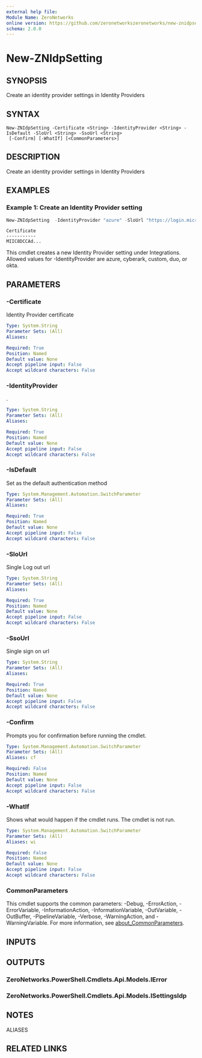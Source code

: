 ```yaml
---
external help file:
Module Name: ZeroNetworks
online version: https://github.com/zeronetworkszeronetworks/new-znidpsetting
schema: 2.0.0
---
```


# New-ZNIdpSetting

## SYNOPSIS
Create an identity provider settings in Identity Providers

## SYNTAX

```
New-ZNIdpSetting -Certificate <String> -IdentityProvider <String> -IsDefault -SloUrl <String> -SsoUrl <String>
 [-Confirm] [-WhatIf] [<CommonParameters>]
```

## DESCRIPTION
Create an identity provider settings in Identity Providers

## EXAMPLES

### Example 1: Create an Identity Provider setting
```powershell
New-ZNIdpSetting  -IdentityProvider "azure" -SloUrl "https://login.microsoftonline.com/d6eebbdd-d77c-465e-b008-4339027b4006/saml2" -SsoUrl "https://login.microsoftonline.com/d6eebbdd-d77c-465e-b008-4339027b4006/saml2" -IsDefault:$false -Certificate 'MIIC...'
```

```output
Certificate
-----------                                                                                                                                                                                                                                                                       
MIIC8DCCAd...
```

This cmdlet creates a new Identity Provider setting under Integrations.
Allowed values for -IdentityProvider are azure, cyberark, custom, duo, or okta.

## PARAMETERS

### -Certificate
Identity Provider certificate

```yaml
Type: System.String
Parameter Sets: (All)
Aliases:

Required: True
Position: Named
Default value: None
Accept pipeline input: False
Accept wildcard characters: False
```

### -IdentityProvider
.

```yaml
Type: System.String
Parameter Sets: (All)
Aliases:

Required: True
Position: Named
Default value: None
Accept pipeline input: False
Accept wildcard characters: False
```

### -IsDefault
Set as the default authentication method

```yaml
Type: System.Management.Automation.SwitchParameter
Parameter Sets: (All)
Aliases:

Required: True
Position: Named
Default value: None
Accept pipeline input: False
Accept wildcard characters: False
```

### -SloUrl
Single Log out url

```yaml
Type: System.String
Parameter Sets: (All)
Aliases:

Required: True
Position: Named
Default value: None
Accept pipeline input: False
Accept wildcard characters: False
```

### -SsoUrl
Single sign on url

```yaml
Type: System.String
Parameter Sets: (All)
Aliases:

Required: True
Position: Named
Default value: None
Accept pipeline input: False
Accept wildcard characters: False
```

### -Confirm
Prompts you for confirmation before running the cmdlet.

```yaml
Type: System.Management.Automation.SwitchParameter
Parameter Sets: (All)
Aliases: cf

Required: False
Position: Named
Default value: None
Accept pipeline input: False
Accept wildcard characters: False
```

### -WhatIf
Shows what would happen if the cmdlet runs.
The cmdlet is not run.

```yaml
Type: System.Management.Automation.SwitchParameter
Parameter Sets: (All)
Aliases: wi

Required: False
Position: Named
Default value: None
Accept pipeline input: False
Accept wildcard characters: False
```

### CommonParameters
This cmdlet supports the common parameters: -Debug, -ErrorAction, -ErrorVariable, -InformationAction, -InformationVariable, -OutVariable, -OutBuffer, -PipelineVariable, -Verbose, -WarningAction, and -WarningVariable. For more information, see [about_CommonParameters](http://go.microsoft.com/fwlink/?LinkID=113216).

## INPUTS

## OUTPUTS

### ZeroNetworks.PowerShell.Cmdlets.Api.Models.IError

### ZeroNetworks.PowerShell.Cmdlets.Api.Models.ISettingsIdp

## NOTES

ALIASES

## RELATED LINKS

